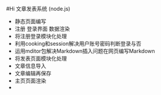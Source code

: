 #Hi  文章发表系统 (node.js)

-  静态页面编写
-  注册 登录界面 数据渲染 
-  将注册登录模块化处理
-  利用cooking和session解决用户账号密码判断登录与否
-  运用mditor包解决Markdown插入问题在网页编写Markdown
-  将发表页面模块化处理
-  文章信息导入
-  文章编辑再保存
-  主页页面渲染
-  


